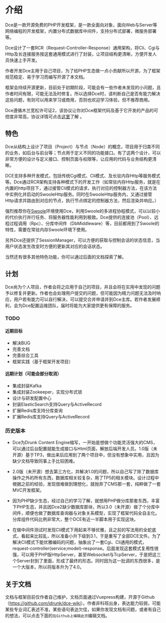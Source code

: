 # 介绍

Dce是一款开源免费的PHP开发框架，是一款全面向对象，面向Web与Server等网络编程的开发框架，内置分布式数据库中间件，支持分布式部署，微服务部署等。

Dce设计了一套RCR（Request-Controller-Response）通用架构，将Cli、Cgi与Http及长连接服务按这套通用模式进行了封装，让项目结构更清晰，方便开发人员快速上手开发。

作者开发Dce主用于自己项目，为了给PHP生态做一点小贡献所以开源，为了框架规范稳定、易于学习而编写开源了本文档。

框架会持续开源更新，目前处于初期阶段，可能会有一些作者未发现的小问题，且作者时间有限，可能无法及时修复。所以选择Dce时，请判断自己是否有能力解决这些问题，有则可以用来学习或商用，否则也欢迎学习体验，但不推荐商用。

Dce遵循木兰宽松许可证2，该协议让你对Dce框架代码及基于它开发的产品的可控度非常高，协议详情可点击[这里](https://license.coscl.org.cn/MulanPSL2/)了解 。


## 特色

Dce从结构上设计了项目（Project）与节点（Node）的概念，项目用于归类不同的业务，如后台与前台等；节点用于定义不同的功能接口。有了这两个设计，可以非常方便的设计与定义接口、控制页面与权限等，让应用的代码与业务结构更清晰。

DCE支持多种开发模式，包括传统Cgi模式、Cli模式、及长驻内存Http等服务模式等。Dce通过RCR架构支持各种模式下的开发工作（如常驻内存Http服务，就是在内置的http项目下，通过接管Cli模式的请求，执行对应的控制器方法，在该方法中实例化并启动的SwooleHttp服务。同时在SwooleHttp服务内，又通过接管Http请求并路由到对应的节点，执行节点绑定的控制器方法，然后渲染并响应。）

强烈推荐你在[Swoole](https://www.swoole.com/)环境使用Dce，利用Swoole的多进程协程模式，可以以较小的代价执行并行任务、将服务器性能利用到极致。Dce提供的连接池（Pool）、远程过程调用（Rpc）、分库中间件（DbMiddleware）等，目前都用到了Swoole的特性，需要在常驻内存Swoole环境下使用。

另外Dce还提供了SessionManager，可以方便的获取与控制会话的状态信息，当用户状态发生改变时方便的更新其对应的会话状态。

当然还有很多其他特色功能，你可以通过后面的文档探索了解。


## 计划

Dce尚为个人项目，作者会将之应用于自己的项目，并且会将在实用中发现的问题予以修复并更新。作者也会处理用户提交的问题，但可能因为精力问题无法及时响应，用户若有能力可以自行解决，可以提交合并申请并到Dce主库。若作者发展顺利，会为Dce配置运维团队，届时将能为大家提供更有保障的服务。

### TODO

#### 近期目标

- 解决BUG
- 完善文档
- 完善综合工具
- 框架实践（基于框架开发项目）

#### 远期计划（可能会部分取消）

- 集成封装Kafka
- 集成封装Zookeeper，实现分布式锁
- 设计与研发配置中心
- 封装ElasticSearch支持Query与ActiveRecord
- 扩展Redis库支持分库查询
- 扩展Redis库支持Query与ActiveRecord

### 历史版本

- Dce为Drunk Content Engine缩写，一开始是想做个功能灵活强大的CMS，可以通过后台配置就能生成接口与Html页面，解放后端开发人员。1.0版（未开源）基于TP3，做出来后应用到了两个项目中，但没有想象中实用，且因为缺少文档导致同事上手比较困难。

- 2.0版（未开源）想去第三方化，并解决1.0的问题，所以自己写了除了数据库操作之外的所有东西，数据库相关较复杂，用了TP5的相关模块。设计过程中根据之前的经验，发现很难做到理想化，就抛弃了CMS那一套，纯粹做了一套MVC开发框架。

- 因为PHP缺少生态，经过自己的学习了解，就想用PHP做分库那套东西，丰富下PHP生态，并且因Dce2缺少数据库那块，所以3.0（未开源）做了个分库中间件，顺便也做了数据库查询器与对象关系模型，实现了框架代码全自主化。分库组件代码比例非常大，整个DCE有近一半脚本用于实现这块。

- 在做中间件测试时发现Cli模式下用起来不够优雅，且之前的写法用的全蛇底式，看起来比较乱，所以准备小升下级到3.1，于是重写了全部DCE文件。为了解决Cli模式下能优雅编码的问题，抽象出了一套Cgi、Cli通用的模式，request-controller(service;model)-response。后面发现这套模式复用性很强，可以用于PHP版HttpServer，甚至Websocket与TcpServer，于是把这三个Server封到了里面，形成了最终的形态。同时因为这一批调的东西很多，是一个大版本，所以将版本升为了4.0。


## 关于文档

文档与框架目前仅作者自己维护，文档页面通过Vuepress构建，开源于Github（<https://github.com/idrunk/dce-wiki>）。作者非科班出身，表达能力较弱，可能某些专业词汇表述不准，某些语句表达欠佳，如果你发现文档有问题，或者有自己的想法，可以点击下面的`在Github上编辑此页`编辑文档。